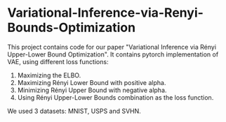 # Variational-Inference-via-Renyi-Bounds-Optimization
This project contains code for our paper "Variational Inference via Rényi Upper-Lower Bound Optimization".
It contains pytorch implementation of VAE, using different loss functions:
  1. Maximizing the ELBO.
  2. Maximizing Rényi Lower Bound with positive alpha.
  3. Minimizing Rényi Upper Bound with negative alpha.
  4. Using Rényi Upper-Lower Bounds combination as the loss function.

We used 3 datasets: MNIST, USPS and SVHN.

